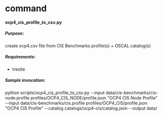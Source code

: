 # command

#### ocp4_cis_profile_to_csv.py

##### Purpose: 

create ocp4.csv file from CIS Benchmarks profile(s) + OSCAL catalog(s)

##### Requirements: 

- trestle

##### Sample invocation:

python scripts/ocp4_cis_profile_to_csv.py --input data/cis-benchmarks/cis-node.profile profiles/OCP4_CIS_NODE/profile.json "OCP4 CIS Node Profile" --input data/cis-benchmarks/cis.profile profiles/OCP4_CIS/profile.json "OCP4 CIS Profile" --catalog catalogs/ocp4-cis/catalog.json --output data/
